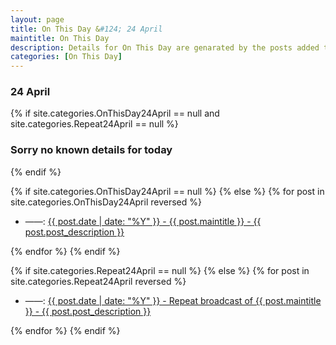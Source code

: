 ```yaml
---
layout: page
title: On This Day &#124; 24 April
maintitle: On This Day
description: Details for On This Day are genarated by the posts added to the website so the content is subject to changes/updates over time.
categories: [On This Day]
---
```


<h3>24 April</h3>

{% if site.categories.OnThisDay24April == null and site.categories.Repeat24April == null %}
  <h3>Sorry no known details for today</h3>
{% endif %}

{% if site.categories.OnThisDay24April == null %}
{% else %}
{% for post in site.categories.OnThisDay24April reversed %}
<ul>
<li> ——: <a href="{{ post.url }}">{{ post.date | date: "%Y" }} - {{ post.maintitle }} - {{ post.post_description }}</a></li>
</ul>
{% endfor %}
{% endif %}

{% if site.categories.Repeat24April == null %}
{% else %}
{% for post in site.categories.Repeat24April reversed %}
<ul>
<li> ——: <a href="{{ post.url }}">{{ post.date | date: "%Y" }} - Repeat broadcast of {{ post.maintitle }} - {{ post.post_description }}</a></li>
</ul>
{% endfor %}
{% endif %}
